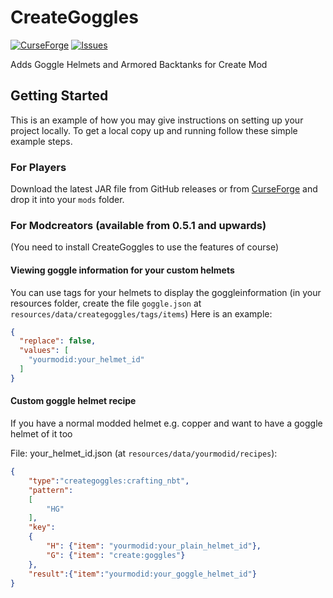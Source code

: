 # CreateGoggles

[![CurseForge](http://cf.way2muchnoise.eu/full_377835_downloads.svg)](https://www.curseforge.com/minecraft/mc-mods/create-goggles)
[![Issues](https://img.shields.io/github/issues/Robocraft999/CreateGoggles)](https://github.com/Robocraft999/CreateGoggles/issues)

Adds Goggle Helmets and Armored Backtanks for Create Mod

## Getting Started

This is an example of how you may give instructions on setting up your project locally.
To get a local copy up and running follow these simple example steps.

### For Players

Download the latest JAR file from GitHub releases or from [CurseForge](https://www.curseforge.com/minecraft/mc-mods/create-goggles) and drop it into your `mods` folder.

### For Modcreators (available from 0.5.1 and upwards)

(You need to install CreateGoggles to use the features of course)

#### Viewing goggle information for your custom helmets
You can use tags for your helmets to display the goggleinformation (in your resources folder, create the file `goggle.json` at `resources/data/creategoggles/tags/items`)
Here is an example:

```json
{
  "replace": false,
  "values": [
    "yourmodid:your_helmet_id"
  ]
}
```

#### Custom goggle helmet recipe

If you have a normal modded helmet e.g. copper and want to have a goggle helmet of it too

File: your_helmet_id.json (at `resources/data/yourmodid/recipes`):
```json
{
	"type":"creategoggles:crafting_nbt",
	"pattern":
	[
		"HG"
	],
	"key":
	{
		"H": {"item": "yourmodid:your_plain_helmet_id"},
		"G": {"item": "create:goggles"}
	},
	"result":{"item":"yourmodid:your_goggle_helmet_id"}
}
```